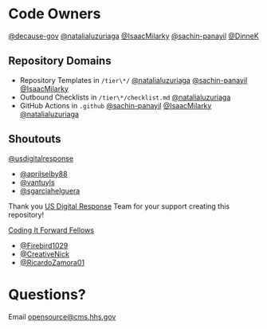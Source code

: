# Code Owners

[@decause-gov](https://github.com/decause-gov)
[@natalialuzuriaga](https://github.com/natalialuzuriaga)
[@IsaacMilarky](https://github.com/IsaacMilarky)
[@sachin-panayil](https://github.com/sachin-panayil)
[@DinneK](https://github.com/DinneK)

## Repository Domains

- Repository Templates in `/tier\*/` [@natalialuzuriaga](https://github.com/natalialuzuriaga) [@sachin-panayil](https://github.com/sachin-panayil) [@IsaacMilarky](https://github.com/IsaacMilarky)
- Outbound Checklists in `/tier\*/checklist.md` [@natalialuzuriaga](https://github.com/natalialuzuriaga)
- GitHub Actions in `.github` [@sachin-panayil](https://github.com/sachin-panayil) [@IsaacMilarky](https://github.com/IsaacMilarky) [@natalialuzuriaga](https://github.com/natalialuzuriaga)

## Shoutouts

[@usdigitalresponse](https://github.com/usdigitalresponse)

- [@aprilselby88](https://github.com/aprilselby88)
- [@vantuyls](https://github.com/vantuyls)
- [@sgarciahelguera](https://github.com/sgarciahelguera)

Thank you [US Digital Response](https://www.usdigitalresponse.org/) Team for your support creating this repository!

[Coding It Forward Fellows](https://codingitforward.com/fellowship)

- [@Firebird1029](https://github.com/Firebird1029)
- [@CreativeNick](https://github.com/CreativeNick)
- [@RicardoZamora01](https://github.com/RicardoZamora01)

# Questions?

Email opensource@cms.hhs.gov
